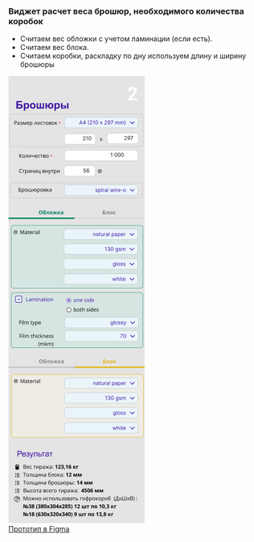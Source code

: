 ### Виджет расчет веса брошюр, необходимого количества коробок

- Считаем вес обложки с учетом ламинации (если есть).
- Считаем вес блока.
- Считаем коробки, раскладку по дну используем длину и ширину брошюры

![Figma1](ctlg.png)  
[Прототип в Figma](https://www.figma.com/proto/IR6FyDyMlyLhJazR1kleIu/calc?page-id=1307%3A18&node-id=2213-1004&viewport=1292%2C-5712%2C0.65&t=EPPcveus7XZcflyg-1&scaling=min-zoom&content-scaling=fixed&starting-point-node-id=1314%3A53&show-proto-sidebar=1)
